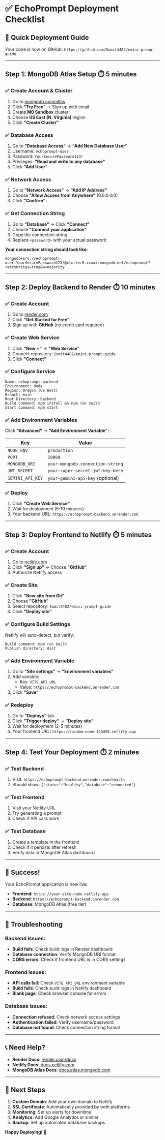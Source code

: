 # ✅ EchoPrompt Deployment Checklist

## 🎯 **Quick Deployment Guide**

Your code is now on GitHub: `https://github.com/Sumit4482/emini-prompt-guide`

---

## **Step 1: MongoDB Atlas Setup** ⏱️ 5 minutes

### ✅ **Create Account & Cluster**
1. Go to [mongodb.com/atlas](https://mongodb.com/atlas)
2. Click **"Try Free"** → Sign up with email
3. Create **M0 Sandbox** cluster
4. Choose **US East (N. Virginia)** region
5. Click **"Create Cluster"**

### ✅ **Database Access**
1. Go to **"Database Access"** → **"Add New Database User"**
2. Username: `echoprompt-user`
3. Password: `YourSecurePassword123!`
4. Privileges: **"Read and write to any database"**
5. Click **"Add User"**

### ✅ **Network Access**
1. Go to **"Network Access"** → **"Add IP Address"**
2. Choose **"Allow Access from Anywhere"** (0.0.0.0/0)
3. Click **"Confirm"**

### ✅ **Get Connection String**
1. Go to **"Database"** → Click **"Connect"**
2. Choose **"Connect your application"**
3. Copy the connection string
4. Replace `<password>` with your actual password

**Your connection string should look like:**
```
mongodb+srv://echoprompt-user:YourSecurePassword123!@cluster0.xxxxx.mongodb.net/echoprompt?retryWrites=true&w=majority
```

---

## **Step 2: Deploy Backend to Render** ⏱️ 10 minutes

### ✅ **Create Account**
1. Go to [render.com](https://render.com)
2. Click **"Get Started for Free"**
3. Sign up with **GitHub** (no credit card required)

### ✅ **Create Web Service**
1. Click **"New +"** → **"Web Service"**
2. Connect repository: `Sumit4482/emini-prompt-guide`
3. Click **"Connect"**

### ✅ **Configure Service**
```
Name: echoprompt-backend
Environment: Node
Region: Oregon (US West)
Branch: main
Root Directory: backend
Build Command: npm install && npm run build
Start Command: npm start
```

### ✅ **Add Environment Variables**
Click **"Advanced"** → **"Add Environment Variable"**:

| Key | Value |
|-----|-------|
| `NODE_ENV` | `production` |
| `PORT` | `10000` |
| `MONGODB_URI` | `your-mongodb-connection-string` |
| `JWT_SECRET` | `your-super-secret-jwt-key-here` |
| `GEMINI_API_KEY` | `your-gemini-api-key` (optional) |

### ✅ **Deploy**
1. Click **"Create Web Service"**
2. Wait for deployment (5-10 minutes)
3. Your backend URL: `https://echoprompt-backend.onrender.com`

---

## **Step 3: Deploy Frontend to Netlify** ⏱️ 5 minutes

### ✅ **Create Account**
1. Go to [netlify.com](https://netlify.com)
2. Click **"Sign up"** → Choose **"GitHub"**
3. Authorize Netlify access

### ✅ **Create Site**
1. Click **"New site from Git"**
2. Choose **"GitHub"**
3. Select repository: `Sumit4482/emini-prompt-guide`
4. Click **"Deploy site"**

### ✅ **Configure Build Settings**
Netlify will auto-detect, but verify:
```
Build command: npm run build
Publish directory: dist
```

### ✅ **Add Environment Variable**
1. Go to **"Site settings"** → **"Environment variables"**
2. Add variable:
   - Key: `VITE_API_URL`
   - Value: `https://echoprompt-backend.onrender.com`
3. Click **"Save"**

### ✅ **Redeploy**
1. Go to **"Deploys"** tab
2. Click **"Trigger deploy"** → **"Deploy site"**
3. Wait for deployment (2-5 minutes)
4. Your frontend URL: `https://random-name-123456.netlify.app`

---

## **Step 4: Test Your Deployment** ⏱️ 2 minutes

### ✅ **Test Backend**
1. Visit: `https://echoprompt-backend.onrender.com/health`
2. Should show: `{"status":"healthy","database":"connected"}`

### ✅ **Test Frontend**
1. Visit your Netlify URL
2. Try generating a prompt
3. Check if API calls work

### ✅ **Test Database**
1. Create a template in the frontend
2. Check if it persists after refresh
3. Verify data in MongoDB Atlas dashboard

---

## **🎉 Success!**

Your EchoPrompt application is now live:
- **Frontend**: `https://your-site-name.netlify.app`
- **Backend**: `https://echoprompt-backend.onrender.com`
- **Database**: MongoDB Atlas (free tier)

---

## **🔧 Troubleshooting**

### **Backend Issues:**
- **Build fails**: Check build logs in Render dashboard
- **Database connection**: Verify MongoDB URI format
- **CORS errors**: Check if frontend URL is in CORS settings

### **Frontend Issues:**
- **API calls fail**: Check `VITE_API_URL` environment variable
- **Build fails**: Check build logs in Netlify dashboard
- **Blank page**: Check browser console for errors

### **Database Issues:**
- **Connection refused**: Check network access settings
- **Authentication failed**: Verify username/password
- **Database not found**: Check connection string format

---

## **📞 Need Help?**

- **Render Docs**: [render.com/docs](https://render.com/docs)
- **Netlify Docs**: [docs.netlify.com](https://docs.netlify.com)
- **MongoDB Atlas Docs**: [docs.atlas.mongodb.com](https://docs.atlas.mongodb.com)

---

## **🚀 Next Steps**

1. **Custom Domain**: Add your own domain to Netlify
2. **SSL Certificate**: Automatically provided by both platforms
3. **Monitoring**: Set up alerts for downtime
4. **Analytics**: Add Google Analytics or similar
5. **Backup**: Set up automated database backups

**Happy Deploying! 🎉**
